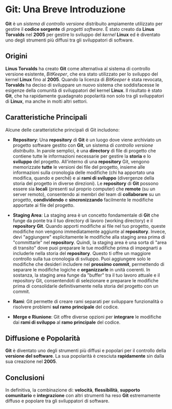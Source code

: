 # Git: Una Breve Introduzione

**Git** è un *sistema di controllo versione* distribuito ampiamente utilizzato per gestire il **codice sorgente** di *progetti software*. È stato creato da **Linus Torvalds** nel **2005** per gestire lo sviluppo del *kernel* **Linux** ed è diventato uno degli strumenti più diffusi tra gli sviluppatori di software.

## Origini

**Linus Torvalds** ha creato **Git** come alternativa al sistema di controllo versione esistente, *BitKeeper*, che era stato utilizzato per lo sviluppo del kernel **Linux** fino al **2005**. Quando la licenza di *BitKeeper* è stata revocata, **Torvalds** ha deciso di sviluppare un nuovo sistema che soddisfacesse le esigenze della comunità di sviluppatori del kernel **Linux**. Il risultato è stato **Git**, che ha rapidamente guadagnato popolarità non solo tra gli sviluppatori di **Linux**, ma anche in molti altri settori.

## Caratteristiche Principali

Alcune delle caratteristiche principali di Git includono:

- **Repository**: Una **repository** di **Git** è un luogo dove viene archiviato un progetto software gestito con **Git**, un sistema di *controllo versione distribuito*. In parole semplici, è una **directory** di file di progetto che contiene tutte le informazioni necessarie per gestire la **storia** e lo **sviluppo** del progetto. All'interno di una **repository** Git, vengono memorizzate **tutte** le versioni dei file del progetto, insieme alle informazioni sulla cronologia delle modifiche (chi ha apportato una modifica, quando e perché) e ai **rami di sviluppo** (divergenze della storia del progetto in diverse direzioni). Le **repository** di **Git** possono essere sia **locali** (presenti sul proprio computer) che **remote** (su un server remoto), consentendo ai membri del team di **collaborare** su un progetto, **condividendo** e **sincronizzando** facilmente le modifiche apportate ai file del progetto.

- **Staging Area**: La staging area è un concetto fondamentale di **Git** che funge da ponte tra il tuo directory di lavoro (working directory) e il **repository Git**. Quando apporti modifiche ai file nel tuo progetto, queste modifiche non vengono immediatamente aggiunte al **repository**. Invece, devi "aggiungere" esplicitamente le modifiche alla staging area prima di "committarle" nel **repository**. Quindi, la staging area è una sorta di "area di transito" dove puoi preparare le tue modifiche prima di impegnarti a includerle nella storia del **repository**. Questo ti offre un maggiore controllo sulla tua cronologia di sviluppo. Puoi aggiungere solo le modifiche che desideri includere nel **prossimo commit**, permettendo di separare le modifiche logiche e **organizzarle** in unità coerenti. In sostanza, la staging area funge da "buffer" tra il tuo lavoro attuale e il repository Git, consentendoti di selezionare e preparare le modifiche prima di consolidarle definitivamente nella storia del progetto con un commit.

- **Rami**: Git permette di creare rami separati per sviluppare funzionalità o risolvere problemi **sul ramo principale** del codice.

- **Merge e Riunione**: Git offre diverse opzioni per **integrare** le modifiche dai **rami di sviluppo** al **ramo principale** del codice.

## Diffusione e Popolarità

**Git** è diventato uno degli strumenti più diffusi e popolari per il controllo della **versione del software**. La sua popolarità è cresciuta **rapidamente** sin dalla sua creazione nel **2005**.

## Conclusioni

In definitiva, la combinazione di: **velocità**, **flessibilità**, **supporto comunitario** e **integrazione** con altri strumenti ha reso **Git** estremamente diffuso e popolare tra gli sviluppatori di software.
